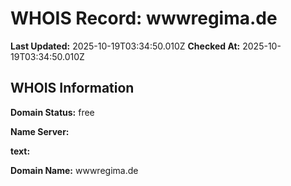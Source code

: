 # WHOIS Record: wwwregima.de

**Last Updated:** 2025-10-19T03:34:50.010Z
**Checked At:** 2025-10-19T03:34:50.010Z

## WHOIS Information

**Domain Status:** free

**Name Server:** 

**text:** 

**Domain Name:** wwwregima.de

